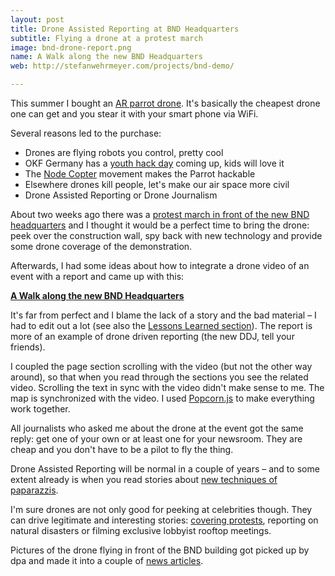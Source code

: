 ```yaml
---
layout: post
title: Drone Assisted Reporting at BND Headquarters
subtitle: Flying a drone at a protest march
image: bnd-drone-report.png
name: A Walk along the new BND Headquarters
web: http://stefanwehrmeyer.com/projects/bnd-demo/

---
```


This summer I bought an [AR parrot drone](http://ardrone2.parrot.com/).
It's basically the cheapest drone one can get and you stear it with your smart phone via WiFi.

Several reasons led to the purchase:

 - Drones are flying robots you control, pretty cool
 - OKF Germany has a [youth hack day](http://jugendhackt.de/) coming up, kids will love it
 - The [Node Copter](http://nodecopter.com/) movement makes the Parrot hackable
 - Elsewhere drones kill people, let's make our air space more civil
 - Drone Assisted Reporting or Drone Journalism

About two weeks ago there was a [protest march in front of the new BND headquarters](https://netzpolitik.org/2013/no-risk-no-fun-geheimdienste-hautnah-erleben-1-groser-bnd-spaziergang-am-29-7/) and I thought it would be a perfect time to bring the drone: peek over the construction wall, spy back with new technology and provide some drone coverage of the demonstration.

Afterwards, I had some ideas about how to integrate a drone video of an event with a report and came up with this:

**[A Walk along the new BND Headquarters](http://stefanwehrmeyer.com/projects/bnd-demo/)**

It's far from perfect and I blame the lack of a story and the bad material – I had to edit out a lot (see also the [Lessons Learned section](http://stefanwehrmeyer.com/projects/bnd-demo/#lessons-learned)). The report is more of an example of drone driven reporting (the new DDJ, tell your friends).

I coupled the page section scrolling with the video (but not the other way around), so that when you read through the sections you see the related video. Scrolling the text in sync with the video didn't make sense to me. The map is synchronized with the video. I used [Popcorn.js](http://popcornjs.org/) to make everything work together.

All journalists who asked me about the drone at the event got the same reply: get one of your own or at least one for your newsroom. They are cheap and you don't have to be a pilot to fly the thing.

Drone Assisted Reporting will be normal in a couple of years – and to some extent already is when you read stories about [new techniques of paparazzis](http://www.spiegel.de/international/europe/paparazzi-use-drones-to-photograph-tina-turner-wedding-in-switzerland-a-914179.html).

I'm sure drones are not only good for peeking at celebrities though. They can drive legitimate and interesting stories: [covering protests](http://vimeo.com/68229603), reporting on natural disasters or filming exclusive lobbyist rooftop meetings.

Pictures of the drone flying in front of the BND building got picked up by dpa and made it into a couple of [news articles](http://www.berliner-zeitung.de/meinung/leitartikel-zur-ueberwachung-wem-koennen-wir-noch-glauben-,10808020,23910672.html).
